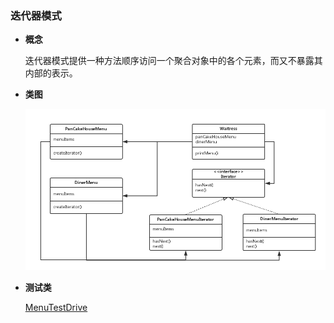 ### 迭代器模式

- **概念**
  
  迭代器模式提供一种方法顺序访问一个聚合对象中的各个元素，而又不暴露其内部的表示。
 
- **类图**
  
  ![类图在这里](https://github.com/wzqwsrf/design-patterns/blob/master/pictures/iterator.png)

- **测试类**

  [MenuTestDrive](https://github.com/wzqwsrf/design-patterns/blob/master/src/com/design/pattern/iterator/MenuTestDrive.java)